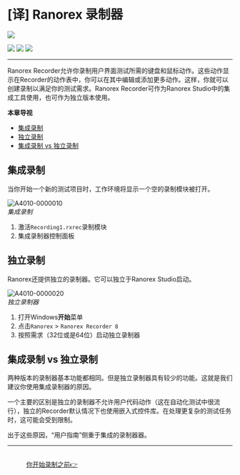 # [译] Ranorex 录制器


[![](https://img.shields.io/badge/OfficialPage-ClickMe-blue.svg?longCache=true&style=flat-square)][0]  

[![](https://img.shields.io/badge/Translator-TaylorTaurus-42B983.svg?longCache=true&style=flat-square)](https://github.com/taylortaurus) 
![](https://img.shields.io/badge/TranslateTime-2018年7月8日-green.svg?longCache=true&style=flat-square)
![](https://img.shields.io/badge/UpdateTime-2019年9月5日-green.svg?longCache=true&style=flat-square)

---

Ranorex Recorder允许你录制用户界面测试所需的键盘和鼠标动作。这些动作显示在Recorder的动作表中，你可以在其中编辑或添加更多动作。这样，你就可以创建录制以满足你的测试需求。Ranorex Recorder可作为Ranorex Studio中的集成工具使用，也可作为独立版本使用。


**本章导视**

- [集成录制](#集成录制)
- [独立录制](#独立录制)
- [集成录制 vs 独立录制](#集成录制%20vs%20独立录制)

## 集成录制

当你开始一个新的测试项目时，工作环境将显示一个空的录制模块被打开。

![A4010-0000010](https://gitee.com/taylortaurus/RX_UserGuide_GitBook_Picbed/raw/master/RanorexRecorder/A4010-0000010.png)  
*集成录制*  

1. 激活`Recording1.rxrec`录制模块
2. 集成录制器控制面板

## 独立录制

Ranorex还提供独立的录制器。它可以独立于Ranorex Studio启动。

![A4010-0000020](https://gitee.com/taylortaurus/RX_UserGuide_GitBook_Picbed/raw/master/RanorexRecorder/A4010-0000020.png)  
*独立录制器*  

1. 打开Windows**开始**菜单
2. 点击`Ranorex` > `Ranorex Recorder 8`
3. 按照需求（32位或是64位）启动独立录制器

## 集成录制 vs 独立录制

两种版本的录制器基本功能都相同。但是独立录制器具有较少的功能。这就是我们建议你使用集成录制器的原因。

一个主要的区别是独立的录制器不允许用户代码动作（这在自动化测试中很流行），独立的Recorder默认情况下也使用嵌入式控件库。在处理更复杂的测试任务时，这可能会受到限制。

出于这些原因，“用户指南”侧重于集成的录制器器。

---
&emsp;&emsp;&emsp;&emsp;&emsp;&emsp;&emsp;&emsp;&emsp;&emsp;&emsp;&emsp;&emsp;&emsp;&emsp;&emsp;&emsp;&emsp;&emsp;&emsp;&emsp;&emsp;&emsp;&emsp;&emsp;&emsp;&emsp;&emsp;&emsp;&emsp;&emsp;&emsp;&emsp;&emsp;&emsp;&emsp;&emsp;&emsp;&emsp;[你开始录制之前👉][3]


[0]: https://www.ranorex.com/help/latest/ranorex-studio-fundamentals/ranorex-recorder/introduction/
[1]: ..\\..\\ranorex-studio-fundamentals/ranorize-20-minutes/introduction.html
[2]: https://www.ranorex.com/blog/studio-quick-start/
[3]: .\before-you-start-recording.html
